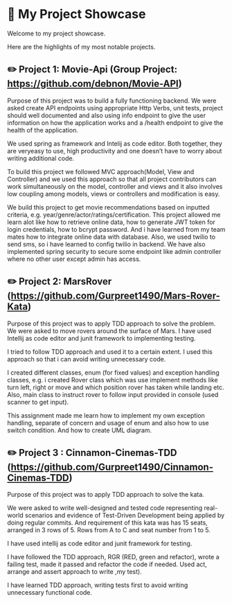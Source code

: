 # 📝 My Project Showcase

Welcome to my project showcase.

Here are the highlights of my most notable projects.


## ✏️ Project 1: Movie-Api (Group Project: https://github.com/debnon/Movie-API)

Purpose of this project was to build a fully functioning backend. We were asked create API endpoints using appropriate Http Verbs, unit tests, project should well documented and also using info endpoint to give the user information on how the application works and a /health endpoint to give the health of the application. 

We used spring as framework and Intelij as code editor. Both together, they are veryeasy to use, high productivity and one doesn’t have to worry about writing additional code. 

To build this project we followed MVC approach(Model, View and Controller) and we used this approach so that all project contributors can work simultaneously on the model, controller and views and it also involves low coupling among models, views or controllers and modification is easy.
 
We build this project to get movie recommendations based on inputted criteria, e.g. year/genre/actor/ratings/certification. This project allowed me learn alot like how to retrieve online data, how to generate JWT token for login credentials, how to bcrypt password. And i have learned from my team mates how to integrate online data with database. Also, we used twilio to send sms, so i have learned to config twilio in backend.  We have also implemented spring security to secure some endpoint like admin controller where no other user except admin has access. 


## ✏️ Project 2: MarsRover (https://github.com/Gurpreet1490/Mars-Rover-Kata)
  
Purpose of this project was to apply TDD approach to solve the problem. 
We were asked to move rovers around the surface of Mars. 
I have used Intellij as code editor and junit framework to implementing testing. 

I tried to follow TDD approach and used it to a certain extent.  I used this approach so that i can avoid writing unnecessary code. 

I created different classes, enum (for fixed values) and exception handling classes, e.g. i created Rover class which was use implement methods like turn left, right or move and which position rover has taken while landing etc. Also, main class to instruct rover to follow input provided in console (used scanner to get input). 

This assignment made me learn how to implement my own exception handling, separate of concern and usage of enum and also how to use switch condition. And how to create UML diagram. 


## ✏️ Project 3 : Cinnamon-Cinemas-TDD (https://github.com/Gurpreet1490/Cinnamon-Cinemas-TDD)
  
Purpose of this project was to apply TDD approach to solve the kata.

We were asked to write well-designed and tested code representing real-world scenarios and evidence of Test-Driven Development being applied by doing regular commits. And requirement of this kata was has 15 seats, arranged in 3 rows of 5. Rows from A to C and seat number from 1 to 5. 

I have used intellij as code editor and junit framework for testing. 

I have followed the TDD approach, RGR (RED, green and refactor), wrote a failing test, made it passed and refactor the code if needed. Used act, arrange and assert approach to write ,my test). 

I have learned TDD approach, writing tests first to avoid writing unnecessary functional code.
